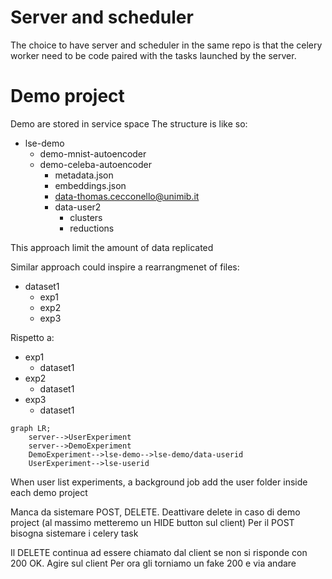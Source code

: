 # Server and scheduler

The choice to have server and scheduler in the same repo is that the celery worker need to be code paired with the tasks launched by the server.

# Demo project
Demo are stored in service space
The structure is like so:
- lse-demo
  - demo-mnist-autoencoder
  - demo-celeba-autoencoder
    - metadata.json
    - embeddings.json
    - data-thomas.cecconello@unimib.it
    - data-user2
      - clusters
      - reductions

This approach limit the amount of data replicated

Similar approach could inspire a rearrangmenet of files:
- dataset1
  - exp1
  - exp2
  - exp3

Rispetto a:
- exp1
  - dataset1
- exp2
  - dataset1
- exp3
  - dataset1


```mermaid
graph LR;
    server-->UserExperiment
    server-->DemoExperiment
    DemoExperiment-->lse-demo-->lse-demo/data-userid
    UserExperiment-->lse-userid
```

When user list experiments, a background job add the user folder inside each demo project

Manca da sistemare POST, DELETE. Deattivare delete in caso di demo project (al massimo metteremo un HIDE button sul client)
Per il POST bisogna sistemare i celery task

Il DELETE continua ad essere chiamato dal client se non si risponde con 200 OK. Agire sul client
Per ora gli torniamo un fake 200 e via andare
